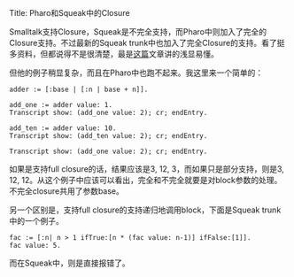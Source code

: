 Title: Pharo和Squeak中的Closure

Smalltalk支持Closure，Squeak是不完全支持，而Pharo中则加入了完全的Closure支持。不过最新的Squeak trunk中也加入了完全Closure的支持。看了挺多资料，但都说得不是很清楚，最是[这篇][1]文章讲的浅显易懂。

但他的例子稍显复杂，而且在Pharo中也跑不起来。我这里来一个简单的： 

    adder := [:base | [:n | base + n]].

    add_one := adder value: 1.
    Transcript show: (add_one value: 2); cr; endEntry.

    add_ten := adder value: 10.
    Transcript show: (add_ten value: 2); cr; endEntry.

    Transcript show: (add_one value: 2); cr; endEntry.

如果是支持full closure的话，结果应该是3, 12, 3，而如果只是部分支持，则是3, 12,
12。从这个例子中应该可以看出，完全和不完全就要是对block参数的处理。不完全closure共用了参数base。

另一个区别是，支持full closure的支持递归地调用block，下面是Squeak trunk中的一个例子。

    fac := [:n| n > 1 ifTrue:[n * (fac value: n-1)] ifFalse:[1]].
    fac value: 5.

而在Squeak中，则是直接报错了。

[1]: http://lists.squeakfoundation.org/pipermail/squeak-dev/1999-November/025166.html

